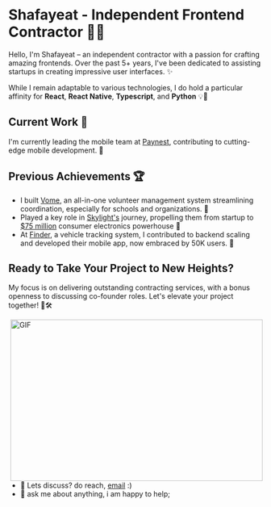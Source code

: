 # Shafayeat - Independent Frontend Contractor 👨‍💻

Hello, I'm Shafayeat – an independent contractor with a passion for crafting amazing frontends. Over the past 5+ years, I've been dedicated to assisting startups in creating impressive user interfaces. ✨


While I remain adaptable to various technologies, I do hold a particular affinity for __React__, __React Native__, __Typescript__, and __Python__ 💡🚀


## Current Work 💼

I'm currently leading the mobile team at [Paynest](https://www.paynest.co), contributing to cutting-edge mobile development. 📱

## Previous Achievements 🏆
- I built [Vome](https://www.vomevolunteer.com/), an all-in-one volunteer management system streamlining coordination, especially for schools and organizations. 🌟
- Played a key role in [Skylight's](https://www.skylightframe.com/) journey, propelling them from startup to [$75 million](https://www.forbes.com/sites/amyfeldman/2022/12/20/how-a-former-vc-built-a-consumer-tech-company-to-75-million-revenue-with-no-investors/?sh=3a299be743db) consumer electronics powerhouse 💪
- At [Finder](https://finder-lbs.com/), a vehicle tracking system, I contributed to backend scaling and developed their mobile app, now embraced by 50K users. 🚀
## Ready to Take Your Project to New Heights?

My focus is on delivering outstanding contracting services, with a bonus openness to discussing co-founder roles. Let's elevate your project together! 🚀🛠️


  <img align="right" alt="GIF" src="https://github.com/abhisheknaiidu/abhisheknaiidu/blob/master/code.gif?raw=true" width="500" height="320" />
  
- 💼 Lets discuss? do reach, [email](mailto:sumithired@gmail.com) :)
- 💬 ask me about anything, i am happy to help;

